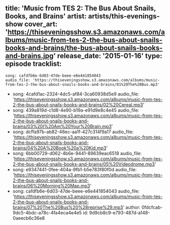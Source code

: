 title: 'Music from TES 2: The Bus About Snails, Books, and Brains'
artist: artists/this-evenings-show
cover_art: 'https://thiseveningsshow.s3.amazonaws.com/albums/music-from-tes-2-the-bus-about-snails-books-and-brains/the-bus-about-snails-books-and-brains.jpg'
release_date: '2015-01-16'
type: episode
tracklist:
  -
    song: cafdfb6e-6d03-47de-beee-e6e441854043
    audio_file: 'https://thiseveningsshow.s3.amazonaws.com/albums/music-from-tes-2-the-bus-about-snails-books-and-brains/01%20The%20Bus.mp3'
  -
    song: 4cafd1ac-2324-4dc5-af84-3ca60938d5e9
    audio_file: 'https://thiseveningsshow.s3.amazonaws.com/albums/music-from-tes-2-the-bus-about-snails-books-and-brains/02%20Cereal.mp3'
  -
    song: 439a819d-c1d8-4e90-b19a-e91d9e8c4e45
    audio_file: 'https://thiseveningsshow.s3.amazonaws.com/albums/music-from-tes-2-the-bus-about-snails-books-and-brains/03%20I%20Am%20Your%20Brain.mp3'
  -
    song: dcffa97b-ab82-46ec-aa1f-427c314f9a17
    audio_file: 'https://thiseveningsshow.s3.amazonaws.com/albums/music-from-tes-2-the-bus-about-snails-books-and-brains/04%20A%20Book%20a%20Kid.mp3'
  -
    song: 6bb00729-d062-4b6e-9441-89639eac6518
    audio_file: 'https://thiseveningsshow.s3.amazonaws.com/albums/music-from-tes-2-the-bus-about-snails-books-and-brains/05%20Videodrome.mp3'
  -
    song: e9347441-0fee-404a-9fb1-b5e783f80f0d
    audio_file: 'https://thiseveningsshow.s3.amazonaws.com/albums/music-from-tes-2-the-bus-about-snails-books-and-brains/06%20Morning%20Map.mp3'
  -
    song: cafdfb6e-6d03-47de-beee-e6e441854043
    audio_file: 'https://thiseveningsshow.s3.amazonaws.com/albums/music-from-tes-2-the-bus-about-snails-books-and-brains/07%20The%20Bus%20%28reprise%29.mp3'
author: 0fdcfcab-9dc5-4bdc-a78c-4fa4eca4e4e5
id: 9d9cb8c9-e793-487d-a148-0aeecb6c36e8
